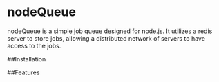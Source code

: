 nodeQueue
==========

nodeQueue is a simple job queue designed for node.js. It utilizes a redis server to store jobs, allowing a distributed network of servers to have access to the jobs.

##Installation

##Features